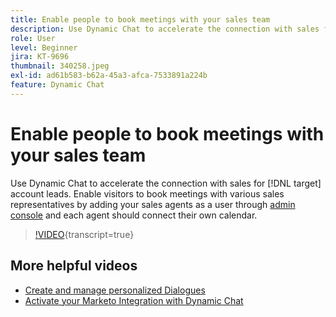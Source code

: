 ```yaml
---
title: Enable people to book meetings with your sales team
description: Use Dynamic Chat to accelerate the connection with sales for [!DNL target] account leads.
role: User
level: Beginner
jira: KT-9696
thumbnail: 340258.jpeg
exl-id: ad61b583-b62a-45a3-afca-7533891a224b
feature: Dynamic Chat
---
```

# Enable people to book meetings with your sales team

Use Dynamic Chat to accelerate the connection with sales for [!DNL target] account leads. Enable visitors to book meetings with various sales representatives by adding your sales agents as a user through [admin console](https://adminconsole.adobe.com/) and each agent should connect their own calendar.

>[!VIDEO](https://video.tv.adobe.com/v/340258/?quality=12&learn=on){transcript=true}

## More helpful videos

* [Create and manage personalized Dialogues](dialogue-management.md)
* [Activate your Marketo Integration with Dynamic Chat](marketo-integration.md)
